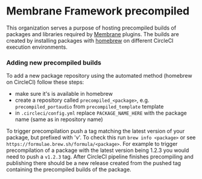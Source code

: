 # Membrane Framework precompiled

This organization serves a purpose of hosting precompiled builds of packages and libraries required by [Membrane](https://github.com/membraneframework) plugins. The builds are created by installing packages with [homebrew](https://brew.sh/) on different CircleCI execution environments.

### Adding new precompiled builds

To add a new package repository using the automated method (homebrew on CircleCI) follow these steps:
* make sure it's is available in homebrew
* create a repository called `precompiled_<package>`, e.g. `precompiled_portaudio` from `precompiled_template` template
* in `.circleci/config.yml` replace `PACKAGE_NAME_HERE` with the package name (same as in repository name)

To trigger precompilation push a tag matching the latest version of your package, but prefixed with 'v'. To check this run `brew info <package>` or see `https://formulae.brew.sh/formula/<package>`. For example to trigger precompilation of a package with the latest version being 1.2.3 you would need to push a `v1.2.3` tag. After CircleCI pipeline finishes precompiling and publishing there should be a new release created from the pushed tag containing the precompiled builds of the package.

